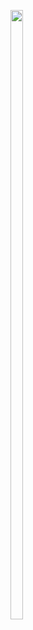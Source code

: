 

<p>
  
<img src="https://user-images.githubusercontent.com/116253518/217525281-ef07cc49-4a7c-4208-ba1f-442bb04820c7.jpg" height="50%" width="20%">
  
</p>
